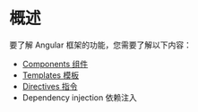 # 概述
要了解 Angular 框架的功能，您需要了解以下内容：
* [Components 组件](./Components.md)
* [Templates 模板](./Templates.md)
* [Directives 指令](./Directives.md)
* Dependency injection 依赖注入